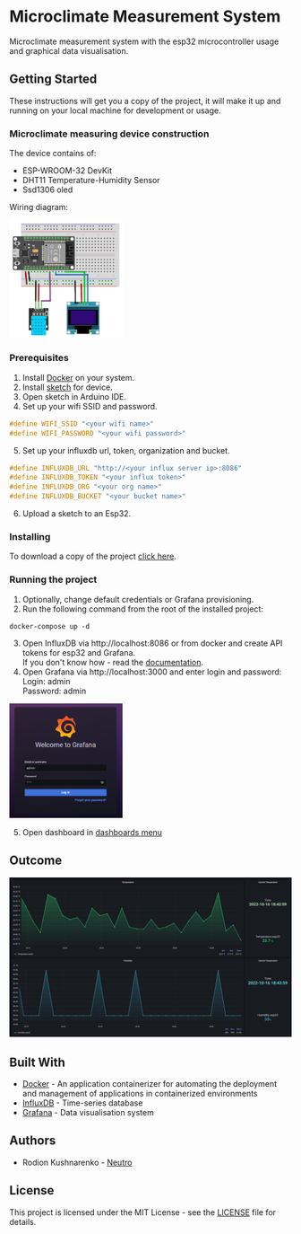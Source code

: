 # Microclimate Measurement System
Microclimate measurement system with the esp32 microcontroller usage and graphical data visualisation.

## Getting Started
These instructions will get you a copy of the project, it will make it up and running on your local machine for development or usage.

### Microclimate measuring device construction
The device contains of:
* ESP-WROOM-32 DevKit
* DHT11 Temperature-Humidity Sensor
* Ssd1306 oled

Wiring diagram:
<div>
  <a>
    <img width="40%" src="https://raw.githubusercontent.com/Neutroo/Neutroo/main/Images/Microclimate%20Measurement%20System/WiringDiagram.png"/>
  </a>
</div>

### Prerequisites
1. Install [Docker](https://www.docker.com/products/docker-desktop/) on your system.
2. Install [sketch](https://github.com/Neutroo/Microclimate-Measurement-System/releases/download/1.0/Microclimate-device.zip) for device.
3. Open sketch in Arduino IDE.
4. Set up your wifi SSID and password.
```c++
#define WIFI_SSID "<your wifi name>"
#define WIFI_PASSWORD "<your wifi password>"
```
5. Set up your influxdb url, token, organization and bucket.
```c++
#define INFLUXDB_URL "http://<your influx server ip>:8086"
#define INFLUXDB_TOKEN "<your influx token>"
#define INFLUXDB_ORG "<your org name>"
#define INFLUXDB_BUCKET "<your bucket name>"
```

6. Upload a sketch to an Esp32.

### Installing
To download a copy of the project [click here](https://github.com/Neutroo/Microclimate-Measurement-System/archive/refs/tags/1.0.0.zip).

### Running the project
1. Optionally, change default credentials or Grafana provisioning.
2. Run the following command from the root of the installed project:
```
docker-compose up -d
```
3. Open InfluxDB via http://localhost:8086 or from docker and create API tokens for esp32 and Grafana.\
If you don't know how - read the [documentation](https://docs.influxdata.com/influxdb/cloud/security/tokens/create-token/).
4. Open Grafana via http://localhost:3000 and enter login and password:\
Login: admin\
Password: admin

<div>
  <a>
    <img width="40%" src="https://raw.githubusercontent.com/Neutroo/Neutroo/main/Images/Microclimate%20Measurement%20System/Screenshot%202022-10-16%20172917.png"/>
  </a>
</div>

5. Open dashboard in [dashboards menu](http://localhost:3000/dashboards)

## Outcome

![results](https://raw.githubusercontent.com/Neutroo/Neutroo/main/Images/Microclimate%20Measurement%20System/Screenshot%202022-10-16%20184433.png)

## Built With
* [Docker](https://www.docker.com/) - An application containerizer for automating the deployment and management of applications in containerized environments
* [InfluxDB](https://www.influxdata.com/) - Time-series database
* [Grafana](https://grafana.com/) - Data visualisation system

## Authors
* Rodion Kushnarenko - [Neutro](https://github.com/Neutroo)

## License 
This project is licensed under the MIT License - see the [LICENSE](https://github.com/neutroo/BinaryNumbers/blob/master/LICENSE) file for details.
